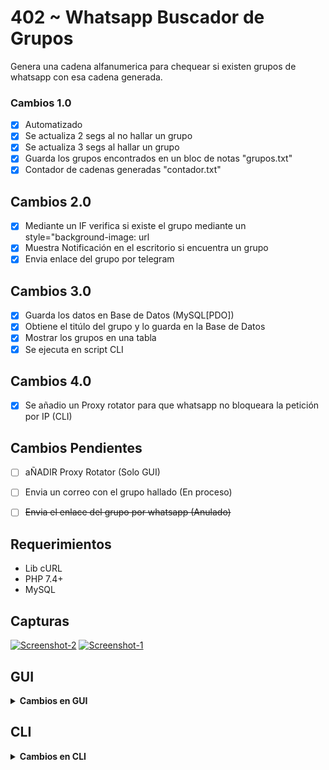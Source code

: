 # 402 ~ Whatsapp Buscador de Grupos
Genera una cadena alfanumerica para chequear si existen grupos de whatsapp con esa cadena generada.


### Cambios 1.0

- [x] Automatizado
- [x] Se actualiza 2 segs al no hallar un grupo
- [x] Se actualiza 3 segs al hallar un grupo
- [x] Guarda los grupos encontrados en un bloc de notas "grupos.txt"
- [x] Contador de cadenas generadas "contador.txt"

## Cambios 2.0
- [x] Mediante un IF verifica si existe el grupo mediante un style="background-image: url
- [x] Muestra Notificación en el escritorio si encuentra un grupo
- [x] Envia enlace del grupo por telegram

## Cambios 3.0
- [x] Guarda los datos en Base de Datos (MySQL[PDO])
- [x] Obtiene el titúlo del grupo y lo guarda en la Base de Datos
- [x] Mostrar los grupos en una tabla
- [x] Se ejecuta en script CLI

## Cambios 4.0
- [x] Se añadio un Proxy rotator para que whatsapp no bloqueara la petición por IP (CLI)

## Cambios Pendientes
- [ ] aÑADIR Proxy Rotator (Solo GUI)
- [ ] Envia un correo con el grupo hallado (En proceso)
- [ ] ~~Envia el enlace del grupo por whatsapp (Anulado)~~



## Requerimientos
* Lib cURL
* PHP 7.4+
* MySQL


## Capturas
<a href="https://ibb.co/8svpvVq"><img src="https://i.ibb.co/V9nZn8R/Screenshot-2.jpg" alt="Screenshot-2" border="0"></a>
<a href="https://imgbb.com/"><img src="https://i.ibb.co/pwRjCMz/Screenshot-1.jpg" alt="Screenshot-1" border="0"></a>



## GUI
<details>
<summary><b>Cambios en GUI</b></summary>
  
### Cambio 3.0
 * Los datos se almacenan en la base de datos
 * Se obtiene el titúlo del grupo y lo almacena en una variable llamada $fin para luego almacenarla en la db
 * Los datos se muestran en una tabla

### Cambio 2.0
 * Se creo la base de datos pero aún no se almacenaba información
 * Los datos se guardan en un bloc de notas en txt

### Cambio 1.0
 * Se creo una función nueva llamada telegramMsj(); (para enviar msj por telegram)
 * Ahora los grupos encontrados los envia al bot que hallas configurado en telegram. (+ info @BotFather)
</details>

## CLI
<details>
<summary><b>Cambios en CLI</b></summary>
  
 * Al ejecutar el script ```php index-cli.php``` guarda la cuenta de grupos chequeados y los grupos hallados.
 * Manda msj por telegram al hallar un grupo
 * El script queda en bucle hasta que el usuario lo cancele
 * La terminal se limpia luego de chequear un grupo y no deja texto basura en la terminal
 * Código optimizado para una mejor función del script
</details>
